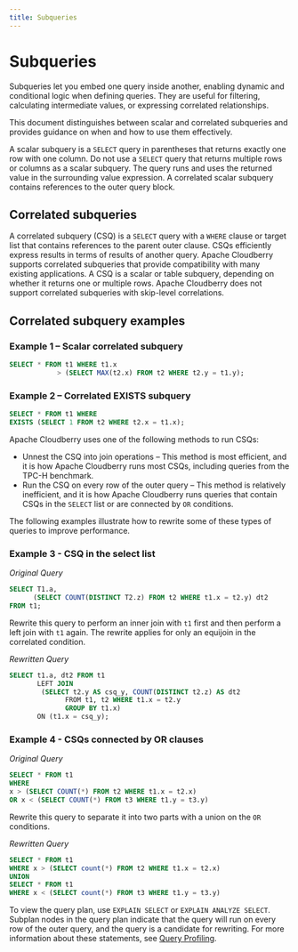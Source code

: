 ```yaml
---
title: Subqueries
---
```


# Subqueries

Subqueries let you embed one query inside another, enabling dynamic and conditional logic when defining queries. They are useful for filtering, calculating intermediate values, or expressing correlated relationships.

This document distinguishes between scalar and correlated subqueries and provides guidance on when and how to use them effectively.

A scalar subquery is a `SELECT` query in parentheses that returns exactly one row with one column. Do not use a `SELECT` query that returns multiple rows or columns as a scalar subquery. The query runs and uses the returned value in the surrounding value expression. A correlated scalar subquery contains references to the outer query block.

## Correlated subqueries

A correlated subquery (CSQ) is a `SELECT` query with a `WHERE` clause or target list that contains references to the parent outer clause. CSQs efficiently express results in terms of results of another query. Apache Cloudberry supports correlated subqueries that provide compatibility with many existing applications. A CSQ is a scalar or table subquery, depending on whether it returns one or multiple rows. Apache Cloudberry does not support correlated subqueries with skip-level correlations.

## Correlated subquery examples

### Example 1 – Scalar correlated subquery

```sql
SELECT * FROM t1 WHERE t1.x 
            > (SELECT MAX(t2.x) FROM t2 WHERE t2.y = t1.y);
```

### Example 2 – Correlated EXISTS subquery

```sql
SELECT * FROM t1 WHERE 
EXISTS (SELECT 1 FROM t2 WHERE t2.x = t1.x);
```

Apache Cloudberry uses one of the following methods to run CSQs:

- Unnest the CSQ into join operations – This method is most efficient, and it is how Apache Cloudberry runs most CSQs, including queries from the TPC-H benchmark.
- Run the CSQ on every row of the outer query – This method is relatively inefficient, and it is how Apache Cloudberry runs queries that contain CSQs in the `SELECT` list or are connected by `OR` conditions.

The following examples illustrate how to rewrite some of these types of queries to improve performance.

### Example 3 - CSQ in the select list

*Original Query*

```sql
SELECT T1.a,
      (SELECT COUNT(DISTINCT T2.z) FROM t2 WHERE t1.x = t2.y) dt2 
FROM t1;
```

Rewrite this query to perform an inner join with `t1` first and then perform a left join with `t1` again. The rewrite applies for only an equijoin in the correlated condition.

*Rewritten Query*

```sql
SELECT t1.a, dt2 FROM t1 
       LEFT JOIN 
        (SELECT t2.y AS csq_y, COUNT(DISTINCT t2.z) AS dt2 
              FROM t1, t2 WHERE t1.x = t2.y 
              GROUP BY t1.x) 
       ON (t1.x = csq_y);
```

### Example 4 - CSQs connected by OR clauses

*Original Query*

```sql
SELECT * FROM t1 
WHERE 
x > (SELECT COUNT(*) FROM t2 WHERE t1.x = t2.x) 
OR x < (SELECT COUNT(*) FROM t3 WHERE t1.y = t3.y)
```

Rewrite this query to separate it into two parts with a union on the `OR` conditions.

*Rewritten Query*

```sql
SELECT * FROM t1 
WHERE x > (SELECT count(*) FROM t2 WHERE t1.x = t2.x) 
UNION 
SELECT * FROM t1 
WHERE x < (SELECT count(*) FROM t3 WHERE t1.y = t3.y)
```

To view the query plan, use `EXPLAIN SELECT` or `EXPLAIN ANALYZE SELECT`. Subplan nodes in the query plan indicate that the query will run on every row of the outer query, and the query is a candidate for rewriting. For more information about these statements, see [Query Profiling](query-profiling.html).
